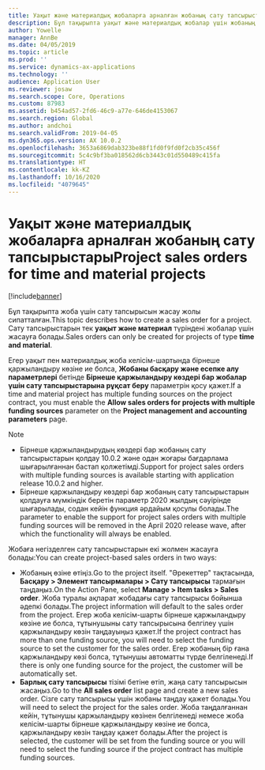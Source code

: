 ```yaml
---
title: Уақыт және материалдық жобаларға арналған жобаның сату тапсырыстары
description: Бұл тақырыпта уақыт және материалдық жобалар үшін жобаның сату тапсырыстарын құру жолы түсіндірілген.
author: Yowelle
manager: AnnBe
ms.date: 04/05/2019
ms.topic: article
ms.prod: ''
ms.service: dynamics-ax-applications
ms.technology: ''
audience: Application User
ms.reviewer: josaw
ms.search.scope: Core, Operations
ms.custom: 87983
ms.assetid: b454ad57-2fd6-46c9-a77e-646de4153067
ms.search.region: Global
ms.author: andchoi
ms.search.validFrom: 2019-04-05
ms.dyn365.ops.version: AX 10.0.2
ms.openlocfilehash: 3653a6869dab323be88f1fd0f9fd0f2cb35c456f
ms.sourcegitcommit: 5c4c9bf3ba018562d6cb3443c01d550489c415fa
ms.translationtype: HT
ms.contentlocale: kk-KZ
ms.lasthandoff: 10/16/2020
ms.locfileid: "4079645"
---
```

# <a name="project-sales-orders-for-time-and-material-projects"></a><span data-ttu-id="ba241-103">Уақыт және материалдық жобаларға арналған жобаның сату тапсырыстары</span><span class="sxs-lookup"><span data-stu-id="ba241-103">Project sales orders for time and material projects</span></span>

[!include[banner](../includes/banner.md)]

<span data-ttu-id="ba241-104">Бұл тақырыпта жоба үшін сату тапсырысын жасау жолы сипатталған.</span><span class="sxs-lookup"><span data-stu-id="ba241-104">This topic describes how to create a sales order for a project.</span></span> <span data-ttu-id="ba241-105">Сату тапсырыстарын тек **уақыт және материал** түріндені жобалар үшін жасауға болады.</span><span class="sxs-lookup"><span data-stu-id="ba241-105">Sales orders can only be created for projects of type **time and material**.</span></span>

<span data-ttu-id="ba241-106">Егер уақыт пен материалдық жоба келісім-шартында бірнеше қаржыландыру көзіне ие болса, **Жобаны басқару және есепке алу параметрлері** бетінде **Бірнеше қаржыландыру көздері бар жобалар үшін сату тапсырыстарына рұқсат беру** параметрін қосу қажет.</span><span class="sxs-lookup"><span data-stu-id="ba241-106">If a time and material project has multiple funding sources on the project contract, you must enable the **Allow sales orders for projects with multiple funding sources** parameter on the **Project management and accounting parameters** page.</span></span> 

> [!NOTE]
> - <span data-ttu-id="ba241-107">Бірнеше қаржыландырудың көздері бар жобаның сату тапсырыстарын қолдау 10.0.2 және одан жоғары бағдарлама шығарылғаннан бастап қолжетімді.</span><span class="sxs-lookup"><span data-stu-id="ba241-107">Support for project sales orders with multiple funding sources is available starting with application release 10.0.2 and higher.</span></span>
> - <span data-ttu-id="ba241-108">Бірнеше қаржыландыру көздері бар жобаның сату тапсырыстарын қолдауға мүмкіндік беретін параметр 2020 жылдың сәуірінде шығарылады, содан кейін функция әрдайым қосулы болады.</span><span class="sxs-lookup"><span data-stu-id="ba241-108">The parameter to enable the support for project sales orders with multiple funding sources will be removed in the April 2020 release wave, after which the functionality will always be enabled.</span></span>

<span data-ttu-id="ba241-109">Жобаға негізделген сату тапсырыстарын екі жолмен жасауға болады:</span><span class="sxs-lookup"><span data-stu-id="ba241-109">You can create project-based sales orders in two ways:</span></span>

- <span data-ttu-id="ba241-110">Жобаның өзіне өтіңіз.</span><span class="sxs-lookup"><span data-stu-id="ba241-110">Go to the project itself.</span></span> <span data-ttu-id="ba241-111">"Әрекеттер" тақтасында, **Басқару > Элемент тапсырмалары > Сату тапсырысы** тармағын таңдаңыз.</span><span class="sxs-lookup"><span data-stu-id="ba241-111">On the Action Pane, select **Manage > Item tasks > Sales order**.</span></span> <span data-ttu-id="ba241-112">Жоба туралы ақпарат жобадағы сату тапсырысы бойынша әдепкі болады.</span><span class="sxs-lookup"><span data-stu-id="ba241-112">The project information will default to the sales order from the project.</span></span> <span data-ttu-id="ba241-113">Егер жоба келісім-шарты бірнеше қаржыландыру көзіне ие болса, тұтынушыны сату тапсырысына белгілеу үшін қаржыландыру көзін таңдауыңыз қажет.</span><span class="sxs-lookup"><span data-stu-id="ba241-113">If the project contract has more than one funding source, you will need to select the funding source to set the customer for the sales order.</span></span> <span data-ttu-id="ba241-114">Егер жобаның бір ғана қаржыландыру көзі болса, тұтынушы автоматты түрде белгіленеді.</span><span class="sxs-lookup"><span data-stu-id="ba241-114">If there is only one funding source for the project, the customer will be automatically set.</span></span>
- <span data-ttu-id="ba241-115">**Барлық сату тапсырысы** тізімі бетіне өтіп, жаңа сату тапсырысын жасаңыз.</span><span class="sxs-lookup"><span data-stu-id="ba241-115">Go to the **All sales order** list page and create a new sales order.</span></span> <span data-ttu-id="ba241-116">Сізге сату тапсырысы үшін жобаны таңдау қажет болады.</span><span class="sxs-lookup"><span data-stu-id="ba241-116">You will need to select the project for the sales order.</span></span> <span data-ttu-id="ba241-117">Жоба таңдалғаннан кейін, тұтынушы қаржыландыру көзінен белгіленеді немесе жоба келісім-шарты бірнеше қаржыландыру көзіне ие болса, қаржыландыру көзін таңдау қажет болады.</span><span class="sxs-lookup"><span data-stu-id="ba241-117">After the project is selected, the customer will be set from the funding source or you will need to select the funding source if the project contract has multiple funding sources.</span></span>

